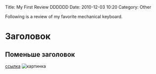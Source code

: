 Title: My First Review DDDDDD
Date: 2010-12-03 10:20
Category: Other

Following is a review of my favorite 
mechanical keyboard.
# Заголовок
## Поменьше заголовок
[ссылка](http://google.com)
![картинка](http://google.com)
